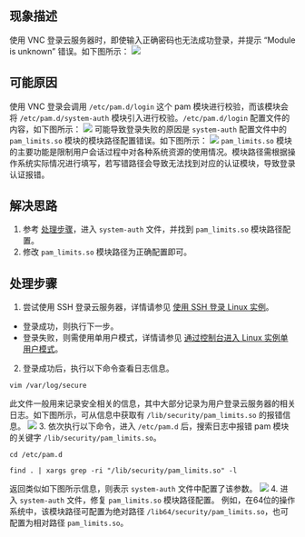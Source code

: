 ## 现象描述
使用 VNC 登录云服务器时，即使输入正确密码也无法成功登录，并提示 “Module is unknown” 错误。如下图所示：
![](https://main.qcloudimg.com/raw/117961622ff73a5859a56bd890011302.png)

## 可能原因
使用 VNC 登录会调用 `/etc/pam.d/login` 这个 pam 模块进行校验，而该模块会将 `/etc/pam.d/system-auth` 模块引入进行校验。`/etc/pam.d/login` 配置文件的内容，如下图所示：
![](https://main.qcloudimg.com/raw/334e393e16d8a03eec44009be9265ea9.png)
可能导致登录失败的原因是 `system-auth` 配置文件中的 `pam_limits.so` 模块的模块路径配置错误。如下图所示：
![](https://main.qcloudimg.com/raw/36f36e0f2f5d0954f6fcebd39095d3b6.png)
<dx-alert infotype="explain" title="">
`pam_limits.so` 模块的主要功能是限制用户会话过程中对各种系统资源的使用情况。模块路径需根据操作系统实际情况进行填写，若写错路径会导致无法找到对应的认证模块，导致登录认证报错。

</dx-alert>



## 解决思路
1. 参考 [处理步骤](#ProcessingSteps)，进入 `system-auth` 文件，并找到 `pam_limits.so` 模块路径配置。
2. 修改 `pam_limits.so` 模块路径为正确配置即可。 

[](id:ProcessingSteps)

## 处理步骤

1. 尝试使用 SSH 登录云服务器，详情请参见 [使用 SSH 登录 Linux 实例](https://intl.cloud.tencent.com/document/product/213/32501)。
 - 登录成功，则执行下一步。
 - 登录失败，则需使用单用户模式，详情请参见 [通过控制台进入 Linux 实例单用户模式](https://intl.cloud.tencent.com/document/product/213/34819)。
2. 登录成功后，执行以下命令查看日志信息。
```
vim /var/log/secure
```
此文件一般用来记录安全相关的信息，其中大部分记录为用户登录云服务器的相关日志。如下图所示，可从信息中获取有 `/lib/security/pam_limits.so` 的报错信息。
![](https://main.qcloudimg.com/raw/8f9f992d1835a9058020b435f1ef3c99.png)
3. 依次执行以下命令，进入 `/etc/pam.d` 后，搜索日志中报错 pam 模块的关键字 `/lib/security/pam_limits.so`。
```
cd /etc/pam.d
```
```
find . | xargs grep -ri "/lib/security/pam_limits.so" -l
```
返回类似如下图所示信息，则表示 `system-auth` 文件中配置了该参数。
![](https://main.qcloudimg.com/raw/eab27cf686eccfeb8a8b796360010bb5.png)
4. 进入 `system-auth` 文件，修复 `pam_limits.so` 模块路径配置。
例如，在64位的操作系统中，该模块路径可配置为绝对路径 `/lib64/security/pam_limits.so`，也可配置为相对路径 `pam_limits.so`。


